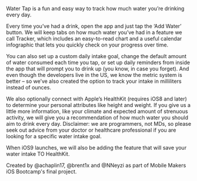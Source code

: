 Water Tap is a fun and easy way to track how much water you’re drinking every day.

Every time you’ve had a drink, open the app and just tap the ‘Add Water’ button. We will keep tabs on how much water you’ve had in a feature we call Tracker, which includes an easy-to-read chart and a useful calendar infographic that lets you quickly check on your progress over time.

You can also set up a custom daily intake goal, change the default amount of water consumed each time you tap, or set up daily reminders from inside the app that will prompt you to drink up (you know, in case you forget). And even though the developers live in the US, we know the metric system is better – so we’ve also created the option to track your intake in milliliters instead of ounces.

We also optionally connect with Apple’s HealthKit (requires iOS8 and later) to determine your personal attributes like height and weight. If you give us a little more information, like your climate and expected amount of strenuous activity, we will give you a recommendation of how much water you should aim to drink every day. Disclaimer: we are programmers, not MDs, so please seek out advice from your doctor or healthcare professional if you are looking for a specific water intake goal.

When iOS9 launches, we will also be adding the feature that will save your water intake TO HealthKit.

Created by @achaplin17, @brent1x and @NNeyzi as part of Mobile Makers iOS Bootcamp's final project.